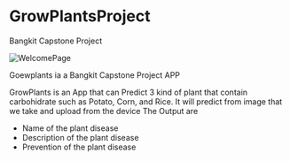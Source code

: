 # GrowPlantsProject
Bangkit Capstone Project


![WelcomePage](https://github.com/Yonks20/GrowPlantsProject/assets/94424995/7c7bbca1-2686-4cca-8b01-1fa6491090a4)


Goewplants ia a Bangkit Capstone Project APP

GrowPlants is an App that can Predict 3 kind of plant that contain carbohidrate such as Potato, Corn, and Rice. 
It will predict from image that we take and upload from the device
The Output are
- Name of the plant disease
- Description of the plant disease
- Prevention of the plant disease 
